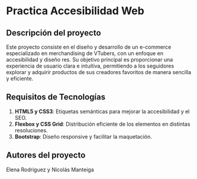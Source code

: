# Practica Accesibilidad Web

## Descripción del proyecto
Este proyecto consiste en el diseño y desarrollo de un e-commerce especializado en merchandising de VTubers, con un enfoque en accesibilidad y diseño res. Su objetivo principal es proporcionar una experiencia de usuario clara e intuitiva, permitiendo a los seguidores explorar y adquirir productos de sus creadores favoritos de manera sencilla y eficiente.

## Requisitos de Tecnologías 
1. **HTML5 y CSS3**: Etiquetas semánticas para mejorar la accesibilidad y el SEO.
2. **Flexbox y CSS Grid**: Distribución eficiente de los elementos en distintas resoluciones.
3. **Bootstrap**: Diseño responsive y facilitar la maquetación.

## Autores del proyecto
 Elena Rodriguez y Nicolás Manteiga